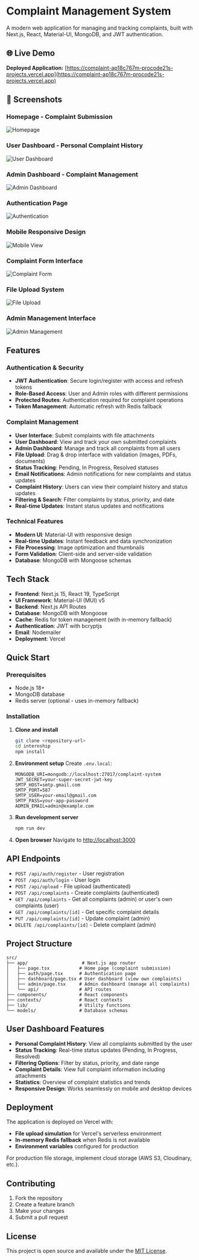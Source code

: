 # Complaint Management System

A modern web application for managing and tracking complaints, built with Next.js, React, Material-UI, MongoDB, and JWT authentication.

## 🌐 Live Demo

**Deployed Application:** [https://complaint-ap18c767m-procode21s-projects.vercel.app](https://complaint-ap18c767m-procode21s-projects.vercel.app)

## 📸 Screenshots

### Homepage - Complaint Submission
![Homepage](screenshots/homepage.png)

### User Dashboard - Personal Complaint History
![User Dashboard](screenshots/user-dashboard.png)

### Admin Dashboard - Complaint Management
![Admin Dashboard](screenshots/admin-dashboard.png)

### Authentication Page
![Authentication](screenshots/auth-page.png)

### Mobile Responsive Design
![Mobile View](screenshots/mobile-view.png)

### Complaint Form Interface
![Complaint Form](screenshots/complaint-form.png)

### File Upload System
![File Upload](screenshots/file-upload.png)

### Admin Management Interface
![Admin Management](screenshots/admin-management.png)

## Features

### Authentication & Security
- **JWT Authentication**: Secure login/register with access and refresh tokens
- **Role-Based Access**: User and Admin roles with different permissions
- **Protected Routes**: Authentication required for complaint operations
- **Token Management**: Automatic refresh with Redis fallback

### Complaint Management
- **User Interface**: Submit complaints with file attachments
- **User Dashboard**: View and track your own submitted complaints
- **Admin Dashboard**: Manage and track all complaints from all users
- **File Upload**: Drag & drop interface with validation (images, PDFs, documents)
- **Status Tracking**: Pending, In Progress, Resolved statuses
- **Email Notifications**: Admin notifications for new complaints and status updates
- **Complaint History**: Users can view their complaint history and status updates
- **Filtering & Search**: Filter complaints by status, priority, and date
- **Real-time Updates**: Instant status updates and notifications

###  Technical Features
- **Modern UI**: Material-UI with responsive design
- **Real-time Updates**: Instant feedback and data synchronization
- **File Processing**: Image optimization and thumbnails
- **Form Validation**: Client-side and server-side validation
- **Database**: MongoDB with Mongoose schemas

## Tech Stack

- **Frontend**: Next.js 15, React 19, TypeScript
- **UI Framework**: Material-UI (MUI) v5
- **Backend**: Next.js API Routes
- **Database**: MongoDB with Mongoose
- **Cache**: Redis for token management (with in-memory fallback)
- **Authentication**: JWT with bcryptjs
- **Email**: Nodemailer
- **Deployment**: Vercel

## Quick Start

### Prerequisites
- Node.js 18+ 
- MongoDB database
- Redis server (optional - uses in-memory fallback)

### Installation

1. **Clone and install**
   ```bash
   git clone <repository-url>
   cd internship
   npm install
   ```

2. **Environment setup**
   Create `.env.local`:
   ```env
   MONGODB_URI=mongodb://localhost:27017/complaint-system
   JWT_SECRET=your-super-secret-jwt-key
   SMTP_HOST=smtp.gmail.com
   SMTP_PORT=587
   SMTP_USER=your-email@gmail.com
   SMTP_PASS=your-app-password
   ADMIN_EMAIL=admin@example.com
   ```

3. **Run development server**
   ```bash
   npm run dev
   ```

4. **Open browser**
   Navigate to [http://localhost:3000](http://localhost:3000)

## API Endpoints

- `POST /api/auth/register` - User registration
- `POST /api/auth/login` - User login
- `POST /api/upload` - File upload (authenticated)
- `POST /api/complaints` - Create complaints (authenticated)
- `GET /api/complaints` - Get all complaints (admin) or user's own complaints (user)
- `GET /api/complaints/[id]` - Get specific complaint details
- `PUT /api/complaints/[id]` - Update complaint (admin)
- `DELETE /api/complaints/[id]` - Delete complaint (admin)

## Project Structure

```
src/
├── app/                    # Next.js app router
│   ├── page.tsx           # Home page (complaint submission)
│   ├── auth/page.tsx      # Authentication page
│   ├── dashboard/page.tsx # User dashboard (view own complaints)
│   ├── admin/page.tsx     # Admin dashboard (manage all complaints)
│   └── api/               # API routes
├── components/            # React components
├── contexts/              # React contexts
├── lib/                   # Utility functions
└── models/                # Database schemas
```

## User Dashboard Features

- **Personal Complaint History**: View all complaints submitted by the user
- **Status Tracking**: Real-time status updates (Pending, In Progress, Resolved)
- **Filtering Options**: Filter by status, priority, and date range
- **Complaint Details**: View full complaint information including attachments
- **Statistics**: Overview of complaint statistics and trends
- **Responsive Design**: Works seamlessly on mobile and desktop devices

## Deployment

The application is deployed on Vercel with:
- **File upload simulation** for Vercel's serverless environment
- **In-memory Redis fallback** when Redis is not available
- **Environment variables** configured for production

For production file storage, implement cloud storage (AWS S3, Cloudinary, etc.).

## Contributing

1. Fork the repository
2. Create a feature branch
3. Make your changes
4. Submit a pull request

## License

This project is open source and available under the [MIT License](LICENSE).
